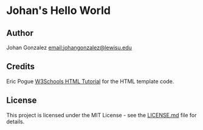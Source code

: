 # Johan's Hello World

## Author
Johan Gonzalez [email:johangonzalez@lewisu.edu](mailto:johangonzalez@lewisu.edu)

## Credits
Eric Pogue
[W3Schools HTML Tutorial](https://www.w3schools.com/html/) for the HTML template code.

## License
This project is licensed under the MIT License - see the [LICENSE.md](LICENSE) file for details.
